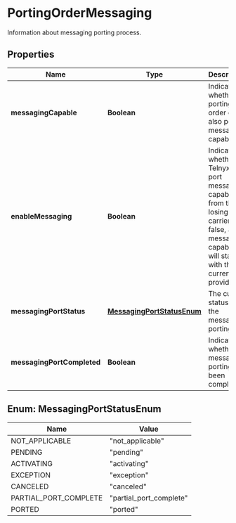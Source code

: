 

# PortingOrderMessaging

Information about messaging porting process.

## Properties

| Name | Type | Description | Notes |
|------------ | ------------- | ------------- | -------------|
|**messagingCapable** | **Boolean** | Indicates whether the porting order can also port messaging capabilities. |  [optional] |
|**enableMessaging** | **Boolean** | Indicates whether Telnyx will port messaging capabilities from the losing carrier. If false, any messaging capabilities will stay with their current provider. |  [optional] |
|**messagingPortStatus** | [**MessagingPortStatusEnum**](#MessagingPortStatusEnum) | The current status of the messaging porting. |  [optional] |
|**messagingPortCompleted** | **Boolean** | Indicates whether the messaging porting has been completed. |  [optional] |



## Enum: MessagingPortStatusEnum

| Name | Value |
|---- | -----|
| NOT_APPLICABLE | &quot;not_applicable&quot; |
| PENDING | &quot;pending&quot; |
| ACTIVATING | &quot;activating&quot; |
| EXCEPTION | &quot;exception&quot; |
| CANCELED | &quot;canceled&quot; |
| PARTIAL_PORT_COMPLETE | &quot;partial_port_complete&quot; |
| PORTED | &quot;ported&quot; |



